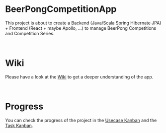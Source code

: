 # BeerPongCompetitionApp
This project is about to create a Backend (Java/Scala Spring Hibernate JPA) + Frontend (React + maybe Apollo, ...) to manage BeerPong Competitions and Competition Series.

&nbsp; &nbsp;

# Wiki
Please have a look at the [Wiki](https://github.com/SvenGuthe/BeerPongCompetitionApp/wiki/00-Home) to get a deeper understanding of the app.

&nbsp; &nbsp;

# Progress
You can check the progress of the project in the [Usecase Kanban](https://github.com/SvenGuthe/BeerPongCompetitionApp/projects/1) and the [Task Kanban](https://github.com/SvenGuthe/BeerPongCompetitionApp/projects/2).

